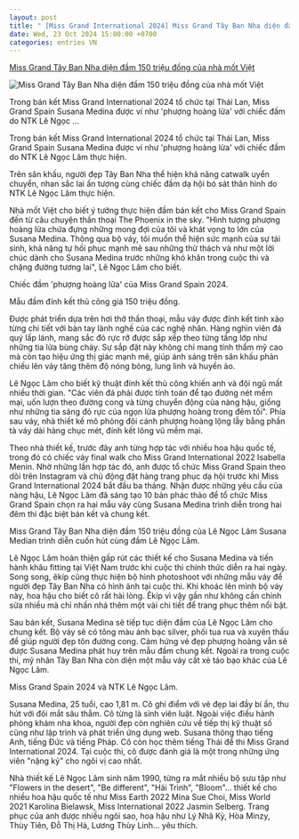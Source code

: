 ```yaml
---
layout: post
title: " [Miss Grand International 2024] Miss Grand Tây Ban Nha diện đầm 150 triệu đồng của nhà mốt Việt"
date: Wed, 23 Oct 2024 15:00:00 +0700
categories: entries VN
---
```

[Miss Grand Tây Ban Nha diện đầm 150 triệu đồng của nhà mốt Việt](https://ngoisao.vnexpress.net/miss-grand-tay-ban-nha-dien-dam-150-trieu-dong-cua-nha-mot-viet-4807454.html)

![Miss Grand Tây Ban Nha diện đầm 150 triệu đồng của nhà mốt Việt](https://vcdn1-ngoisao.vnecdn.net/2024/10/23/miss-grand-tay-ban-nha-1-17296-4856-4347-1729658533.jpg?w=1200&h=0&q=100&dpr=1&fit=crop&s=6qBOnk8_uN3EBVh2ftwA_g)

Trong bán kết Miss Grand International 2024 tổ chức tại Thái Lan, Miss Grand Spain Susana Medina được ví như 'phượng hoàng lửa' với chiếc đầm do NTK Lê Ngọc ...

Trong bán kết Miss Grand International 2024 tổ chức tại Thái Lan, Miss Grand Spain Susana Medina được ví như 'phượng hoàng lửa' với chiếc đầm do NTK Lê Ngọc Lâm thực hiện.

Trên sân khấu, người đẹp Tây Ban Nha thể hiện khả năng catwalk uyển chuyển, nhan sắc lai ấn tượng cùng chiếc đầm dạ hội bó sát thân hình do NTK Lê Ngọc Lâm thực hiện.

Nhà mốt Việt cho biết ý tưởng thực hiện đầm bán kết cho Miss Grand Spain đến từ câu chuyện thần thoại The Phoenix in the sky. "Hình tượng phượng hoàng lửa chứa đựng những mong đợi của tôi và khát vọng to lớn của Susana Medina. Thông qua bộ váy, tôi muốn thể hiện sức mạnh của sự tái sinh, khả năng tự hồi phục mạnh mẽ sau những thử thách và như một lời chúc dành cho Susana Medina trước những khó khăn trong cuộc thi và chặng đường tương lai", Lê Ngọc Lâm cho biết.

Chiếc đầm 'phượng hoàng lửa' của Miss Grand Spain 2024.

Mẫu đầm đính kết thủ công giá 150 triệu đồng.

Được phát triển dựa trên hơi thở thần thoại, mẫu váy được đính kết tinh xảo từng chi tiết với bàn tay lành nghề của các nghệ nhân. Hàng nghìn viên đá quý lấp lánh, mang sắc đỏ rực rỡ được sắp xếp theo từng tầng lớp như những tia lửa bùng cháy. Sự sắp đặt này không chỉ mang tính thẩm mỹ cao mà còn tạo hiệu ứng thị giác mạnh mẽ, giúp ánh sáng trên sân khấu phản chiếu lên váy tăng thêm độ nóng bỏng, lung linh và huyền ảo.

Lê Ngọc Lâm cho biết kỹ thuật đính kết thủ công khiến anh và đội ngũ mất nhiều thời gian. "Các viên đá phải được tính toán để tạo đường nét mềm mại, uốn lượn theo đường cong và từng chuyển động của nàng hậu, giống như những tia sáng đỏ rực của ngọn lửa phượng hoàng trong đêm tối". Phía sau váy, nhà thiết kế mô phỏng đôi cánh phượng hoàng lộng lẫy bằng phần tà váy dài hàng chục mét, đính kết lông vũ mềm mại.

Theo nhà thiết kế, trước đây anh từng hợp tác với nhiều hoa hậu quốc tế, trong đó có chiếc váy final walk cho Miss Grand International 2022 Isabella Menin. Nhờ những lần hợp tác đó, anh được tổ chức Miss Grand Spain theo dõi trên Instagram và chủ động đặt hàng trang phục dạ hội trước khi Miss Grand International 2024 bắt đầu ba tháng. Nhận được những yêu cầu của nàng hậu, Lê Ngọc Lâm đã sáng tạo 10 bản phác thảo để tổ chức Miss Grand Spain chọn ra hai mẫu váy cùng Susana Medina trình diễn trong hai đêm thi đặc biệt bán kết và chung kết.

Miss Grand Tây Ban Nha diện đầm 150 triệu đồng của Lê Ngọc Lâm Susana Median trình diễn cuốn hút cùng đầm Lê Ngọc Lâm.

Lê Ngọc Lâm hoàn thiện gấp rút các thiết kế cho Susana Medina và tiến hành khâu fitting tại Việt Nam trước khi cuộc thi chính thức diễn ra hai ngày. Song song, êkíp cũng thực hiện bộ hình photoshoot với những mẫu váy để người đẹp Tây Ban Nha có hình ảnh tại cuộc thi. Khi khoác lên mình bộ váy này, hoa hậu cho biết cô rất hài lòng. Êkíp vì vậy gần như không cần chỉnh sửa nhiều mà chỉ nhấn nhá thêm một vài chi tiết để trang phục thêm nổi bật.

Sau bán kết, Susana Medina sẽ tiếp tục diện đầm của Lê Ngọc Lâm cho chung kết. Bộ váy sẽ có tông màu ánh bạc silver, phối tua rua và xuyên thấu để giúp người đẹp tôn đường cong. Cảm hứng vẻ đẹp phượng hoàng vẫn sẽ được Susana Medina phát huy trên mẫu đầm chung kết. Ngoài ra trong cuộc thi, mỹ nhân Tây Ban Nha còn diện một mẫu váy cắt xẻ táo bạo khác của Lê Ngọc Lâm.

Miss Grand Spain 2024 và NTK Lê Ngọc Lâm.

Susana Medina, 25 tuổi, cao 1,81 m. Cô ghi điểm với vẻ đẹp lai đầy bí ẩn, thu hút với đôi mắt sâu thẳm. Cô từng là sinh viên luật. Ngoài việc điều hành phòng khám nha khoa, người đẹp còn nghiên cứu về tiếp thị kỹ thuật số cũng như lập trình và phát triển ứng dụng web. Susana thông thạo tiếng Anh, tiếng Đức và tiếng Pháp. Cô còn học thêm tiếng Thái để thi Miss Grand International 2024. Tại cuộc thi, cô được đánh giá là một trong những ứng viên "nặng ký" cho ngôi vị cao nhất.

Nhà thiết kế Lê Ngọc Lâm sinh năm 1990, từng ra mắt nhiều bộ sưu tập như "Flowers in the desert", "Be different", "Hải Trình", "Bloom"... thiết kế cho nhiều hoa hậu quốc tế như Miss Earth 2022 Mina Sue Choi, Miss World 2021 Karolina Bielawsk, Miss International 2022 Jasmin Selberg. Trang phục của anh được nhiều ngôi sao, hoa hậu như Lý Nhã Kỳ, Hòa Minzy, Thùy Tiên, Đỗ Thị Hà, Lương Thùy Linh... yêu thích.

